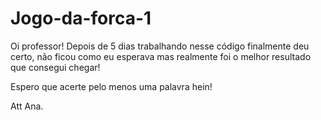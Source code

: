 ﻿# Jogo-da-forca-1
Oi professor!
Depois de 5 dias trabalhando nesse código finalmente deu certo, não ficou como eu esperava mas realmente foi o melhor resultado que consegui chegar!

Espero que acerte pelo menos uma palavra hein!

Att Ana.
